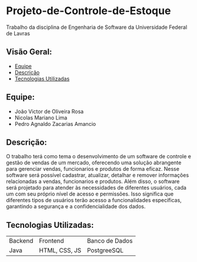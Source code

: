 # Projeto-de-Controle-de-Estoque
Trabalho da disciplina de Engenharia de Software da Universidade Federal de Lavras

## Visão Geral:
  * [Equipe](https://github.com/Reestocando/Projeto-de-Controle-de-Estoque#equipe)
  * [Descrição](https://github.com/Reestocando/Projeto-de-Controle-de-Estoque#descri%C3%A7%C3%A3o)
  * [Tecnologias Utilizadas](https://github.com/Reestocando/Projeto-de-Controle-de-Estoque#tecnologias-utilizadas)
## Equipe:
  * João Victor de Oliveira Rosa
  * Nicolas Mariano Lima
  * Pedro Agnaldo Zacarias Amancio

## Descrição:

  O trabalho terá como tema o desenvolvimento de um software de controle e gestão de vendas de um mercado, oferecendo uma solução abrangente para gerenciar vendas, funcionarios e produtos de forma eficaz. Nesse software será possível cadastrar, atualizar, detalhar e remover informações relacionadas a vendas, funcionarios e produtos.
  Além disso, o software será projetado para atender às necessidades de diferentes usuários, cada um com seu próprio nível de acesso e permissões. Isso significa que diferentes tipos de usuários terão acesso a funcionalidades específicas, garantindo a segurança e a confidencialidade dos dados.

## Tecnologias Utilizadas:
<table>
  <tr>
    <td>Backend</td>
    <td>Frontend</td>
    <td>Banco de Dados</td>
  </tr>
  <tr>
    <td>Java</td>
    <td>HTML, CSS, JS</td>
    <td>PostgreeSQL</td>
  </tr>
</table>
